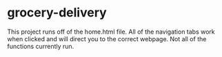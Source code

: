 # grocery-delivery
This project runs off of the home.html file. 
All of the navigation tabs work when clicked and will direct you to the correct webpage.
Not all of the functions currently run.
